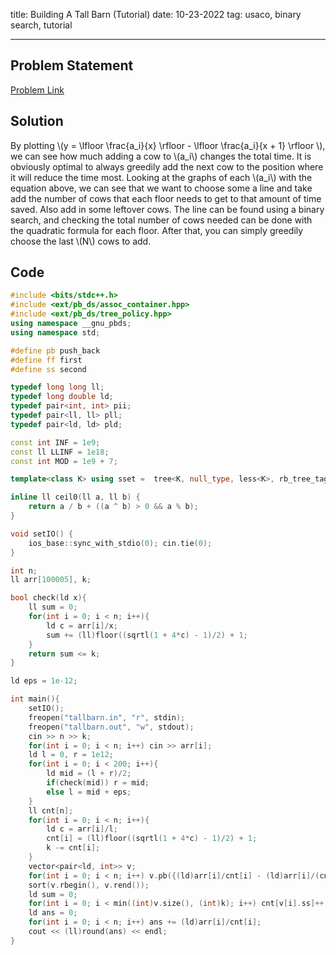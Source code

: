 title: Building A Tall Barn (Tutorial)
date: 10-23-2022
tag: usaco, binary search, tutorial

---

## Problem Statement

[Problem Link](http://www.usaco.org/index.php?page=viewproblem2&cpid=697)

## Solution

By plotting \\(y = \\lfloor \\frac{a_i}{x} \\rfloor - \lfloor \\frac{a_i}{x + 1} \\rfloor \\), we can see how much adding a cow to \\(a_i\\) changes the total time. It is obviously optimal to always greedily add the next cow to the position where it will reduce the time most. Looking at the graphs of each \\(a_i\\) with the equation above, we can see that we want to choose some a line and take add the number of cows that each floor needs to get to that amount of time saved. Also add in some leftover cows. The line can be found using a binary search, and checking the total number of cows needed can be done with the quadratic formula for each floor. After that, you can simply greedily choose the last \\(N\\) cows to add.

## Code

```c++
#include <bits/stdc++.h>
#include <ext/pb_ds/assoc_container.hpp>
#include <ext/pb_ds/tree_policy.hpp>
using namespace __gnu_pbds;
using namespace std;

#define pb push_back
#define ff first
#define ss second

typedef long long ll;
typedef long double ld;
typedef pair<int, int> pii;
typedef pair<ll, ll> pll;
typedef pair<ld, ld> pld;

const int INF = 1e9;
const ll LLINF = 1e18;
const int MOD = 1e9 + 7;

template<class K> using sset =  tree<K, null_type, less<K>, rb_tree_tag, tree_order_statistics_node_update>;

inline ll ceil0(ll a, ll b) {
    return a / b + ((a ^ b) > 0 && a % b);
}

void setIO() {
    ios_base::sync_with_stdio(0); cin.tie(0);
}

int n;
ll arr[100005], k;

bool check(ld x){
    ll sum = 0;
    for(int i = 0; i < n; i++){
        ld c = arr[i]/x;
        sum += (ll)floor((sqrtl(1 + 4*c) - 1)/2) + 1;
    }
    return sum <= k;
}

ld eps = 1e-12;

int main(){
    setIO();
    freopen("tallbarn.in", "r", stdin);
    freopen("tallbarn.out", "w", stdout);
    cin >> n >> k;
    for(int i = 0; i < n; i++) cin >> arr[i];
    ld l = 0, r = 1e12;
    for(int i = 0; i < 200; i++){
        ld mid = (l + r)/2;
        if(check(mid)) r = mid;
        else l = mid + eps;
    }
    ll cnt[n];
    for(int i = 0; i < n; i++){
        ld c = arr[i]/l;
        cnt[i] = (ll)floor((sqrtl(1 + 4*c) - 1)/2) + 1;
        k -= cnt[i];
    }
    vector<pair<ld, int>> v;
    for(int i = 0; i < n; i++) v.pb({(ld)arr[i]/cnt[i] - (ld)arr[i]/(cnt[i] + 1), i});
    sort(v.rbegin(), v.rend());
    ld sum = 0;
    for(int i = 0; i < min((int)v.size(), (int)k); i++) cnt[v[i].ss]++, sum += v[i].ff;
    ld ans = 0;
    for(int i = 0; i < n; i++) ans += (ld)arr[i]/cnt[i];
    cout << (ll)round(ans) << endl;
}
```